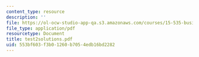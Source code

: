 ```yaml
---
content_type: resource
description: ''
file: https://ol-ocw-studio-app-qa.s3.amazonaws.com/courses/15-535-business-analysis-using-financial-statements-spring-2003/553bf603f3b01260b7054edb16bd2282_test2solutions.pdf
file_type: application/pdf
resourcetype: Document
title: test2solutions.pdf
uid: 553bf603-f3b0-1260-b705-4edb16bd2282
---
```

